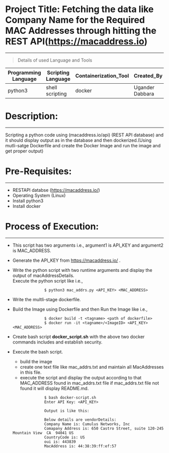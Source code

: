 # Project Title:       Fetching the data like Company Name for the Required MAC Addresses through hitting the REST API(https://macaddress.io)
  --------------
  
  
 
 >  Details of used Language and Tools

 | Programming Language | Scripting Language | Containerization_Tool | Created_By | Creation_Date |
 | --- | --- | --- | --- | --- |
 | python3 | shell scripting | docker | Ugander Dabbara | 2019-06-18 | 
 
 
# Description: 
 ----------------

   Scripting a python code using (macaddress.io/api) (REST API database) and it should display output as in the database and then          dockerized.(Using mutli-satge Dockerfile and create the Docker Image and run the image and get proper output)

# Pre-Requisites:
  ---------------
 - RESTAPI databse (https://macaddress.io/)                                                                                                 
 - Operating System (Linux)                                                                                                         
 - Install python3                                                                                                                         
 - Install docker

# Process of Execution:
  ---------------------
- This script has two arguments i.e., argument1 is API_KEY and argument2 is MAC_ADDRESS.  

- Generate the API_KEY from https://macaddress.io/ .

- Write the python script with two runtime arguments and display the output of macAddressDetails.  
  Execute the python script like i.e., 

  ```
                $ python3 mac_addrs.py <API_KEY> <MAC_ADDRESS> 
  
  ```

- Write the multli-stage dockerfile.  

- Build the Image using Dockerfile and then Run the Image like i.e.,

  ```
                $ docker build -t <tagname> <path of dockerfile>
                $ docker run -it <tagname>/<ImageID> <API_KEY> <MAC_ADDRESS>
  
  ```
  
- Create bash script **docker_script.sh** with the above two docker commands includes and establish security.

- Execute the bash script.
    - build the image
    - create one text file like mac_addrs.txt and maintain all MacAddresses in this file.
    - execute the script and display the output according to that MAC_ADDRESS found in mac_addrs.txt file if mac_addrs.txt file not           found it will display README.md.

  ```
                $ bash docker-script.sh
                Enter API Key: <API_KEY>
                
                Output is like this:
                
                Below details are vendorDetails:
                Company Name is: Cumulus Networks, Inc
                Comapany Address is: 650 Castro Street, suite 120-245 Mountain View  CA  94041 US
                CountryCode is: US
                oui is: 443839
                MacAddress is: 44:38:39:ff:ef:57
